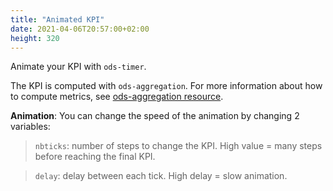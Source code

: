```yaml
---
title: "Animated KPI"
date: 2021-04-06T20:57:00+02:00
height: 320
---
```


Animate your KPI with `ods-timer`. 

The KPI is computed with `ods-aggregation`. For more information about how to compute metrics, see [ods-aggregation resource](/widget-tricks/ods-aggregation).

**Animation**: You can change the speed of the animation by changing 2 variables:

>`nbticks`: number of steps to change the KPI. High value = many steps before reaching the final KPI.

>`delay`: delay between each tick. High delay = slow animation.
